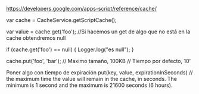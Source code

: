 https://developers.google.com/apps-script/reference/cache/

var cache = CacheService.getScriptCache();

var value = cache.get('foo');
//Si hacemos un get de algo que no está en la cache obtendremos null

if (cache.get('foo') == null) {
  Logger.log("es null");
}

cache.put('foo', 'bar');
// Maximo tamaño, 100KB
// Tiempo por defecto, 10'



Poner algo con tiempo de expiración
put(key, value, expirationInSeconds)
// the maximum time the value will remain in the cache, in seconds. The minimum is 1 second and the maximum is 21600 seconds (6 hours).
